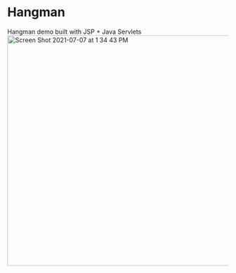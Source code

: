# Hangman
Hangman demo built with JSP + Java Servlets
<img width="525" alt="Screen Shot 2021-07-07 at 1 34 43 PM" src="https://user-images.githubusercontent.com/18035840/124825128-17728880-df28-11eb-8f08-703a2aa62679.png">
